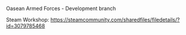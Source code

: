 Oasean Armed Forces - Development branch

Steam Workshop: https://steamcommunity.com/sharedfiles/filedetails/?id=3079785468
